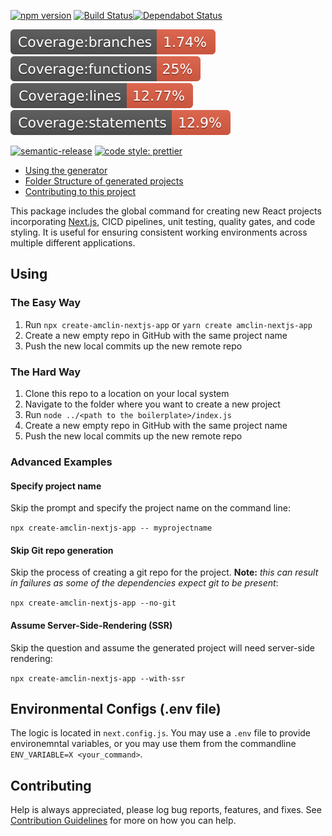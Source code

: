 [![npm version](https://badge.fury.io/js/create-amclin-nextjs-app.svg)](https://www.npmjs.com/create-amclin-nextjs-app) [![Build Status](https://travis-ci.com/amclin/react-project-boilerplate.svg?branch=master)](https://travis-ci.com/amclin/react-project-boilerplate)[![Dependabot Status](https://api.dependabot.com/badges/status?host=github&repo=amclin/react-project-boilerplate)](https://dependabot.com)

![Branch Code Coverage](./coverage/badge-branches.svg) ![Functions Code Coverage](./coverage/badge-functions.svg) ![Lines Code Coverage](./coverage/badge-lines.svg) ![Statements Code Coverage](./coverage/badge-statements.svg)

[![semantic-release](https://img.shields.io/badge/%20%20%F0%9F%93%A6%F0%9F%9A%80-semantic--release-e10079.svg)](https://github.com/semantic-release/semantic-release)
[![code style: prettier](https://img.shields.io/badge/code_style-prettier-ff69b4.svg?style=flat-square)](https://github.com/prettier/prettier)

- [Using the generator](#using)
- [Folder Structure of generated projects](./tree/master/templates/default)
- [Contributing to this project](./CONTRIBUTING.md)

This package includes the global command for creating new React projects incorporating [Next.js](https://github.com/zeit/next.js), CICD pipelines, unit testing, quality gates, and code styling. It is useful for ensuring consistent working environments across multiple different applications.

## Using

### The Easy Way

1. Run `npx create-amclin-nextjs-app` or `yarn create amclin-nextjs-app`
2. Create a new empty repo in GitHub with the same project name
3. Push the new local commits up the new remote repo

### The Hard Way

1. Clone this repo to a location on your local system
2. Navigate to the folder where you want to create a new project
3. Run `node ../<path to the boilerplate>/index.js`
4. Create a new empty repo in GitHub with the same project name
5. Push the new local commits up the new remote repo

### Advanced Examples

#### Specify project name

Skip the prompt and specify the project name on the command line:

`npx create-amclin-nextjs-app -- myprojectname`

#### Skip Git repo generation

Skip the process of creating a git repo for the project. **Note:** _this can result in failures as some of the dependencies expect git to be present_:

`npx create-amclin-nextjs-app --no-git`

#### Assume Server-Side-Rendering (SSR)

Skip the question and assume the generated project will need server-side rendering:

`npx create-amclin-nextjs-app --with-ssr`

## Environmental Configs (.env file)

The logic is located in `next.config.js`. You may use a `.env` file to provide environemntal variables, or you may use them from the commandline `ENV_VARIABLE=X <your_command>`.

## Contributing

Help is always appreciated, please log bug reports, features, and fixes. See [Contribution Guidelines](CONTRIBUTING.md) for more on how you can help.
